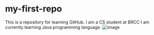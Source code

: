 # my-first-repo
This is a repository for learning GitHub.
I am a CS student at BRCC 
I am currently learning Java programming language.
![image](https://github.com/user-attachments/assets/6f961922-12ae-4106-8d8b-9ee49e4f411e)
